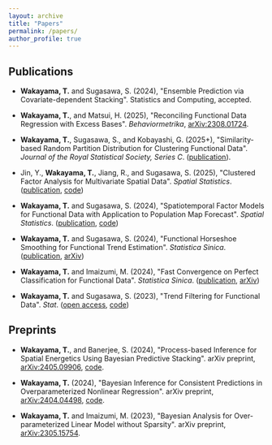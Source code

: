 ```yaml
---
layout: archive
title: "Papers"
permalink: /papers/
author_profile: true
---
```


## Publications

- **Wakayama, T.** and Sugasawa, S. (2024), "Ensemble Prediction via Covariate-dependent Stacking". Statistics and Computing, accepted.

- **Wakayama, T.**, and Matsui, H. (2025), "Reconciling Functional Data Regression with Excess Bases". *Behaviormetrika*, [arXiv:2308.01724](https://arxiv.org/abs/2308.01724).

- **Wakayama, T.**, Sugasawa, S., and Kobayashi, G. (2025+), "Similarity-based Random Partition Distribution for Clustering Functional Data". *Journal of the Royal Statistical Society, Series C*. ([publication](https://academic.oup.com/jrsssc/article-abstract/doi/10.1093/jrsssc/qlaf037/8171588)).

- Jin, Y., **Wakayama, T.**, Jiang, R., and Sugasawa, S. (2025), "Clustered Factor Analysis for Multivariate Spatial Data". *Spatial Statistics*. ([publication](https://www.sciencedirect.com/science/article/pii/S2211675325000119), [code](https://github.com/yanxiuJin/Spatially_Clustered_Factor_Analysis))

- **Wakayama, T.** and Sugasawa, S. (2024), "Spatiotemporal Factor Models for Functional Data with Application to Population Map Forecast". *Spatial Statistics*. ([publication](https://www.sciencedirect.com/science/article/abs/pii/S221167532400040X), [code](https://github.com/TomWaka/Spatiotemporal-factor-models-for-functional-data))

- **Wakayama, T.** and Sugasawa, S. (2024), "Functional Horseshoe Smoothing for Functional Trend Estimation". *Statistica Sinica*. ([publication](https://www3.stat.sinica.edu.tw/sstest/J34N3/J34N315/J34N315.html), [arXiv](https://arxiv.org/abs/2204.09898))

- **Wakayama, T.** and Imaizumi, M. (2024), "Fast Convergence on Perfect Classification for Functional Data". *Statistica Sinica*. ([publication](https://www3.stat.sinica.edu.tw/sstest/j34n3/J34N324/J34N324.html), [arXiv](https://arxiv.org/abs/2104.02978))

- **Wakayama, T.** and Sugasawa, S. (2023), "Trend Filtering for Functional Data". *Stat*. ([open access](https://onlinelibrary.wiley.com/doi/full/10.1002/sta4.590), [code](https://github.com/TomWaka/Locally-Adaptive-Smoothing-for-Functional-Data))

## Preprints

- **Wakayama, T.**, and Banerjee, S. (2024), "Process-based Inference for Spatial Energetics Using Bayesian Predictive Stacking". arXiv preprint, [arXiv:2405.09906](https://arxiv.org/abs/2405.09906), [code](https://github.com/TomWaka/BayesianStackingSpatiotemporalModeling).

- **Wakayama, T.** (2024), "Bayesian Inference for Consistent Predictions in Overparameterized Nonlinear Regression". arXiv preprint, [arXiv:2404.04498](https://arxiv.org/abs/2404.04498), [code](https://github.com/TomWaka/BA-Overparameterized-NonLinReg).

- **Wakayama, T.** and Imaizumi, M. (2023), "Bayesian Analysis for Over-parameterized Linear Model without Sparsity". arXiv preprint, [arXiv:2305.15754](https://arxiv.org/abs/2305.15754).